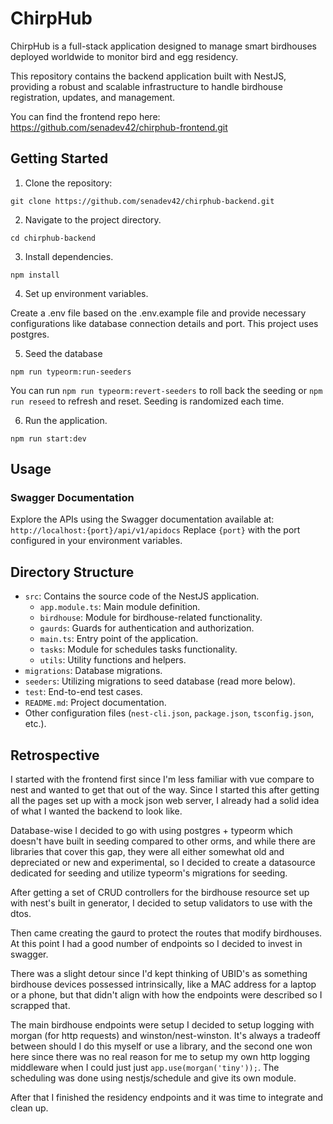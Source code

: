 # ChirpHub

ChirpHub is a full-stack application designed to manage smart birdhouses deployed worldwide to monitor bird and egg residency. 

This repository contains the backend application built with NestJS, providing a robust and scalable infrastructure to handle birdhouse registration, updates, and management.

You can find the frontend repo here: https://github.com/senadev42/chirphub-frontend.git


## Getting Started

1. Clone the repository:

```shell
git clone https://github.com/senadev42/chirphub-backend.git
```

2. Navigate to the project directory.

```shell
cd chirphub-backend
```

3. Install dependencies.

```shell
npm install
```

4. Set up environment variables.

Create a .env file based on the .env.example file and provide necessary configurations like database connection details and port. This project uses postgres.

5. Seed the database

```
npm run typeorm:run-seeders
```

You can run `npm run typeorm:revert-seeders` to roll back the seeding or `npm run reseed` to refresh and reset. Seeding is randomized each time.

6. Run the application.

```shell
npm run start:dev
```


## Usage

### Swagger Documentation

Explore the APIs using the Swagger documentation available at: `http://localhost:{port}/api/v1/apidocs`
Replace `{port}` with the port configured in your environment variables.

## Directory Structure

- `src`: Contains the source code of the NestJS application.
  - `app.module.ts`: Main module definition.
  - `birdhouse`: Module for birdhouse-related functionality.
  - `gaurds`: Guards for authentication and authorization.
  - `main.ts`: Entry point of the application.
  - `tasks`: Module for schedules tasks functionality.
  - `utils`: Utility functions and helpers.
- `migrations`: Database migrations.
- `seeders`: Utilizing migrations to seed database (read more below).
- `test`: End-to-end test cases.
- `README.md`: Project documentation.
- Other configuration files (`nest-cli.json`, `package.json`, `tsconfig.json`, etc.).

## Retrospective

I started with the frontend first since I'm less familiar with vue compare to nest and wanted to get that out of the way. Since I started this after getting all the pages set up with a mock json web server, I already had a solid idea of what I wanted the backend to look like.

Database-wise I decided to go with using postgres + typeorm which doesn't have built in seeding compared to other orms, and while there are libraries that cover this gap, they were all either somewhat old and depreciated or new and experimental, so I decided to create a datasource dedicated for seeding and utilize typeorm's migrations for seeding.

After getting a set of CRUD controllers for the birdhouse resource set up with nest's built in generator, I decided to setup validators to use with the dtos. 

Then came creating the gaurd to protect the routes that modify birdhouses. At this point I had a good number of endpoints so I decided to invest in swagger.

There was a slight detour since I'd kept thinking of UBID's as something birdhouse devices possessed intrinsically, like a MAC address for a laptop or a phone, but that didn't align with how the endpoints were described so I scrapped that. 

The main birdhouse endpoints were setup I decided to setup logging with morgan (for http requests) and winston/nest-winston. It's always a tradeoff between should I do this myself or use a library, and the second one won here since there was no real reason for me to setup my own http logging middleware when I could just just ```app.use(morgan('tiny'));```. The scheduling was done using nestjs/schedule and give its own module.

After that I finished the residency endpoints and it was time to integrate and clean up.


